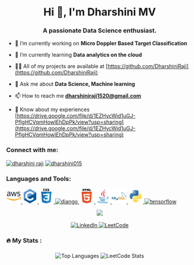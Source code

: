 <h1 align="center">Hi 👋, I'm Dharshini MV</h1>
<h3 align="center">A passionate Data Science enthusiast.</h3>

- 🔭 I’m currently working on **Micro Doppler Based Target Classification**

- 🌱 I’m currently learning **Data analytics on the cloud**

- 👨‍💻 All of my projects are available at [https://github.com/DharshiniRaji](https://github.com/DharshiniRaji)

- 💬 Ask me about **Data Science, Machine learning**

- 📫 How to reach me **dharshiniraji1520@gmail.com**

- 📄 Know about my experiences [https://drive.google.com/file/d/1EZHycWid1uGJ-PflgHCVqmHowIEhDpPk/view?usp=sharing](https://drive.google.com/file/d/1EZHycWid1uGJ-PflgHCVqmHowIEhDpPk/view?usp=sharing)

<h3 align="left">Connect with me:</h3>
<p align="left">
<a href="https://linkedin.com/in/dharshini raji" target="blank"><img align="center" src="https://raw.githubusercontent.com/rahuldkjain/github-profile-readme-generator/master/src/images/icons/Social/linked-in-alt.svg" alt="dharshini raji" height="30" width="40" /></a>
<a href="https://www.leetcode.com/dharshini015" target="blank"><img align="center" src="https://raw.githubusercontent.com/rahuldkjain/github-profile-readme-generator/master/src/images/icons/Social/leet-code.svg" alt="dharshini015" height="30" width="40" /></a>
</p>

<h3 align="left">Languages and Tools:</h3>
<p align="left"> <a href="https://aws.amazon.com" target="_blank" rel="noreferrer"> <img src="https://raw.githubusercontent.com/devicons/devicon/master/icons/amazonwebservices/amazonwebservices-original-wordmark.svg" alt="aws" width="40" height="40"/> </a> <a href="https://www.cprogramming.com/" target="_blank" rel="noreferrer"> <img src="https://raw.githubusercontent.com/devicons/devicon/master/icons/c/c-original.svg" alt="c" width="40" height="40"/> </a> <a href="https://www.w3schools.com/css/" target="_blank" rel="noreferrer"> <img src="https://raw.githubusercontent.com/devicons/devicon/master/icons/css3/css3-original-wordmark.svg" alt="css3" width="40" height="40"/> </a> <a href="https://www.djangoproject.com/" target="_blank" rel="noreferrer"> <img src="https://cdn.worldvectorlogo.com/logos/django.svg" alt="django" width="40" height="40"/> </a> <a href="https://www.w3.org/html/" target="_blank" rel="noreferrer"> <img src="https://raw.githubusercontent.com/devicons/devicon/master/icons/html5/html5-original-wordmark.svg" alt="html5" width="40" height="40"/> </a> <a href="https://www.java.com" target="_blank" rel="noreferrer"> <img src="https://raw.githubusercontent.com/devicons/devicon/master/icons/java/java-original.svg" alt="java" width="40" height="40"/> </a> <a href="https://www.mysql.com/" target="_blank" rel="noreferrer"> <img src="https://raw.githubusercontent.com/devicons/devicon/master/icons/mysql/mysql-original-wordmark.svg" alt="mysql" width="40" height="40"/> </a> <a href="https://www.python.org" target="_blank" rel="noreferrer"> <img src="https://raw.githubusercontent.com/devicons/devicon/master/icons/python/python-original.svg" alt="python" width="40" height="40"/> </a> <a href="https://www.tensorflow.org" target="_blank" rel="noreferrer"> <img src="https://www.vectorlogo.zone/logos/tensorflow/tensorflow-icon.svg" alt="tensorflow" width="40" height="40"/> </a> </p>


<div align="center">
  <img height="150" src="[https://camo.githubusercontent.com/62da68eb62b1e5f175f7d1f0191dd89a653d7908feb22d37d4a0ab07365d6791/68747470733a2f2f6d656469612e67697068792e636f6d2f6d656469612f4d3967624264396e6244724f5475314d71782f67697068792e676966](https://drive.google.com/file/d/1k1Sx8WdzR09spwHzQWtJ-ED9ToZOhSbu/view?usp=sharing)](https://drive.google.com/file/d/1k1Sx8WdzR09spwHzQWtJ-ED9ToZOhSbu/view?usp=sharing)"  />
</div>


<p align="center">
  <a href="https://www.linkedin.com/in/dharshini-raji-54165a245/" target="blank">
    <img src="https://img.shields.io/badge/LinkedIn-0A66C2?style=for-the-badge&logo=linkedin&logoColor=white" alt="LinkedIn" />
  </a>
  <a href="https://leetcode.com/u/dharshini015/" target="blank">
    <img src="https://img.shields.io/badge/LeetCode-FFA116?style=for-the-badge&logo=leetcode&logoColor=white" alt="LeetCode" />
  </a>
</p>

<h3 align="left">🔥   My Stats :</h3>

###

<div align="center">
  <img src="https://github-readme-stats.vercel.app/api/top-langs/?username=dharshini015&layout=compact&theme=dark&hide_border=true" alt="Top Languages" height="150">
  <img src="https://leetcard.jacoblin.cool/user5402eu?theme=dark&ext=heatmap" alt="LeetCode Stats" width="400">
</div>

###

